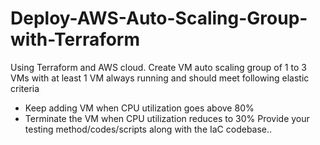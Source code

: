 # Deploy-AWS-Auto-Scaling-Group-with-Terraform

Using Terraform and AWS cloud. Create VM auto scaling group of 1 to 3 VMs with at least 1 VM always running and should meet following elastic criteria
- Keep adding VM when CPU utilization goes above 80%
- Terminate the VM when CPU utilization reduces to 30%
Provide your testing method/codes/scripts along with the IaC codebase..
